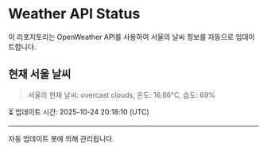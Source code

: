 
# Weather API Status

이 리포지토리는 OpenWeather API를 사용하여 서울의 날씨 정보를 자동으로 업데이트합니다.

## 현재 서울 날씨
> 서울의 현재 날씨: overcast clouds, 온도: 16.66°C, 습도: 69%

⏳ 업데이트 시간: 2025-10-24 20:18:10 (UTC)

---
자동 업데이트 봇에 의해 관리됩니다.
